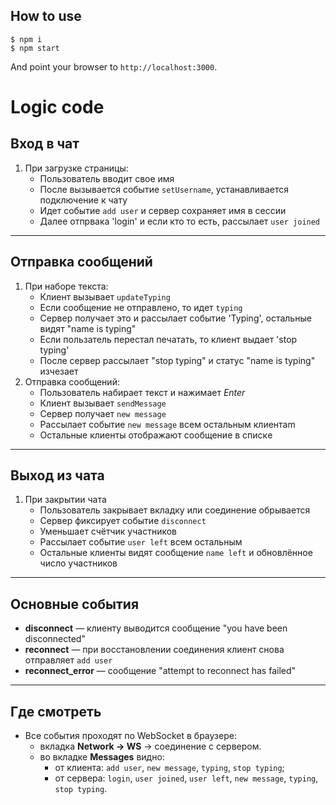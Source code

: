## How to use

```
$ npm i
$ npm start
```

And point your browser to `http://localhost:3000`. 

# Logic code

## Вход в чат
1. При загрузке страницы:
    - Пользователь вводит свое имя
    - После вызывается событие `setUsername`, устанавливается подключение к чату
    - Идет событие `add user` и сервер сохраняет имя в сессии
    - Далее отпрвака 'login' и если кто то есть, рассылает `user joined`

---------------------------------------------

## Отправка сообщений
1. При наборе текста:
    - Клиент вызывает `updateTyping`
    - Если сообщение не отправлено, то идет  `typing`
    - Cервер получает это и рассылает событие 'Typing', остальные видят "name is typing"
    - Если пользатель перестал печатать, то клиент выдает 'stop typing'
    - После сервер рассылает "stop typing" и статус "name is typing" изчезает
2. Отправка сообщений:
    - Пользователь набирает текст и нажимает *Enter*
    - Клиент вызывает `sendMessage`
    - Сервер получает `new message`
    - Рассылает событие `new message` всем остальным клиентam
    - Остальные клиенты отображают сообщение в спискe

---------------------------------------------

## Выход из чата
1. При закрытии чата
    - Пользователь закрывает вкладку или соединение обрывается
    - Сервер фиксирует событие `disconnect`
    - Уменьшает счётчик участников
    - Pассылает событие `user left` всем остальным
    - Остальные клиенты видят сообщение `name left` и обновлённое число участников

---------------------------------------------

## Основные события
- **disconnect** — клиенту выводится сообщение "you have been disconnected"
- **reconnect** — при восстановлении соединения клиент снова отправляет `add user`
- **reconnect_error** — сообщение "attempt to reconnect has failed"

---------------------------------------------

## Где смотреть
- Все события проходят по WebSocket в браузере:
  - вкладка **Network → WS** → соединение с сервером.
  - во вкладке **Messages** видно:
    - от клиента: `add user`, `new message`, `typing`, `stop typing`;
    - от сервера: `login`, `user joined`, `user left`, `new message`, `typing`, `stop typing`.

